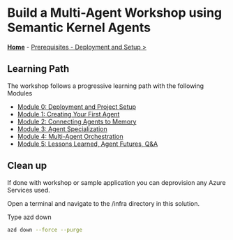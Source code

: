 # Build a Multi-Agent Workshop using Semantic Kernel Agents

**[Home](Home.md)** - [Prerequisites - Deployment and Setup >](./Module-00.md)

## Learning Path

The workshop follows a progressive learning path with the following Modules

- [Module 0: Deployment and Project Setup](./Module-00.md)
- [Module 1: Creating Your First Agent](./Module-01.md)
- [Module 2: Connecting Agents to Memory](./Module-02.md)
- [Module 3: Agent Specialization](./Module-03.md)
- [Module 4: Multi-Agent Orchestration](./Module-04.md)
- [Module 5: Lessons Learned, Agent Futures, Q&A](./Module-05.md)

## Clean up

If done with workshop or sample application you can deprovision any Azure Services used.

Open a terminal and navigate to the /infra directory in this solution.

Type azd down

   ```bash
   azd down --force --purge
   ```
